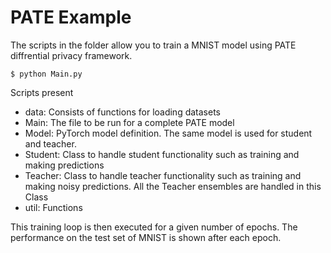 # PATE Example

The scripts in the folder allow you to train a MNIST model using PATE diffrential privacy framework.

```
$ python Main.py
```

Scripts present
 * data: Consists of functions for loading datasets
 * Main: The file to be run for a complete PATE model
 * Model: PyTorch model definition. The same model is used for student and teacher.
 * Student: Class to handle student functionality such as training and making predictions
 * Teacher: Class to handle teacher functionality such as training and making noisy predictions. All the Teacher ensembles are handled in this Class
 * util: Functions


 This training loop is then executed for a given number of epochs.
 The performance on the test set of MNIST is shown after each epoch.
